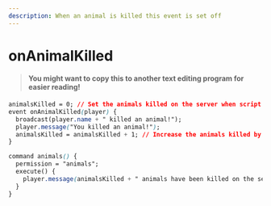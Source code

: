 ```yaml
---
description: When an animal is killed this event is set off
---
```


# onAnimalKilled

> #### You might want to copy this to another text editing program for easier reading!

```css
animalsKilled = 0; // Set the animals killed on the server when script is loaded to 0!
event onAnimalKilled(player) {
  broadcast(player.name + " killed an animal!"); 
  player.message("You killed an animal!"); 
  animalsKilled = animalsKilled + 1; // Increase the animals killed by 1 after an animal got killed!
}

command animals() {
  permission = "animals";
  execute() {
    player.message(animalsKilled + " animals have been killed on the server!");
  }
}
```



